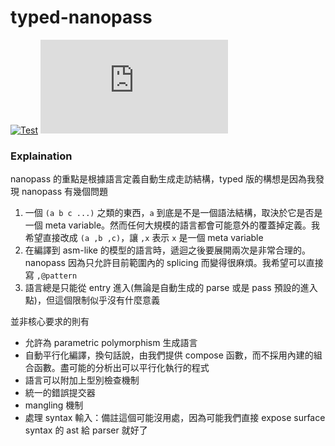 # typed-nanopass

[![Test](https://github.com/racket-tw/typed-nanopass/actions/workflows/racket-test.yml/badge.svg)](https://github.com/racket-tw/typed-nanopass/actions/workflows/racket-test.yml)
[![Coverage](https://badgen.net/https/racket-tw.github.io/typed-nanopass/coverage/badge.json)](https://racket-tw.github.io/typed-nanopass/coverage)

### Explaination

nanopass 的重點是根據語言定義自動生成走訪結構，typed 版的構想是因為我發現 nanopass 有幾個問題

1. 一個 `(a b c ...)` 之類的東西，`a` 到底是不是一個語法結構，取決於它是否是一個 meta variable。然而任何大規模的語言都會可能意外的覆蓋掉定義。我希望直接改成 `(a ,b ,c)`，讓 `,x` 表示 `x` 是一個 meta variable
2. 在編譯到 asm-like 的模型的語言時，遞迴之後要展開兩次是非常合理的。nanopass 因為只允許目前範圍內的 splicing 而變得很麻煩。我希望可以直接寫 `,@pattern`
3. 語言總是只能從 entry 進入(無論是自動生成的 parse 或是 pass 預設的進入點)，但這個限制似乎沒有什麼意義

並非核心要求的則有

- 允許為 parametric polymorphism 生成語言
- 自動平行化編譯，換句話說，由我們提供 compose 函數，而不採用內建的組合函數。盡可能的分析出可以平行化執行的程式
- 語言可以附加上型別檢查機制
- 統一的錯誤提交器
- mangling 機制
- 處理 syntax 輸入：備註這個可能沒用處，因為可能我們直接 expose surface syntax 的 ast 給 parser 就好了
